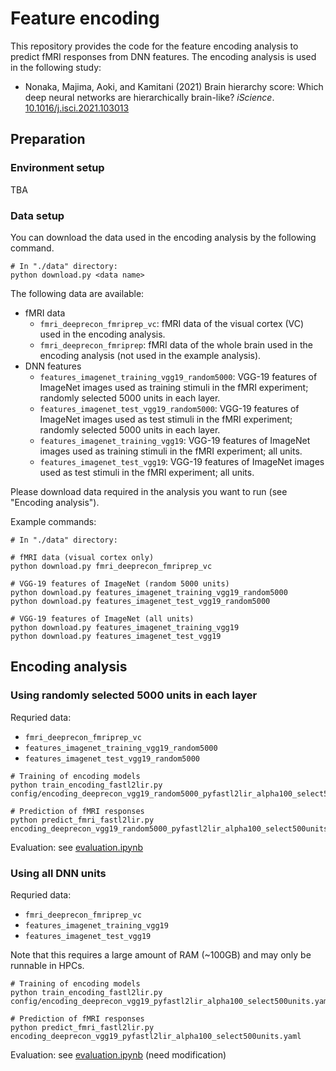 # Feature encoding

This repository provides the code for the feature encoding analysis to predict fMRI responses from DNN features.
The encoding analysis is used in the following study:

- Nonaka, Majima, Aoki, and Kamitani (2021) Brain hierarchy score: Which deep neural networks are hierarchically brain-like? *iScience*. [10.1016/j.isci.2021.103013](https://doi.org/10.1016/j.isci.2021.103013)

## Preparation

### Environment setup

TBA

### Data setup

You can download the data used in the encoding analysis by the following command.

```shell
# In "./data" directory:
python download.py <data name>
```

The following data are available:

- fMRI data
  - `fmri_deeprecon_fmriprep_vc`: fMRI data of the visual cortex (VC) used in the encoding analysis.
  - `fmri_deeprecon_fmriprep`: fMRI data of the whole brain used in the encoding analysis (not used in the example analysis).
- DNN features
  - `features_imagenet_training_vgg19_random5000`: VGG-19 features of ImageNet images used as training stimuli in the fMRI experiment; randomly selected 5000 units in each layer.
  - `features_imagenet_test_vgg19_random5000`: VGG-19 features of ImageNet images used as test stimuli in the fMRI experiment; randomly selected 5000 units in each layer.
  - `features_imagenet_training_vgg19`: VGG-19 features of ImageNet images used as training stimuli in the fMRI experiment; all units.
  - `features_imagenet_test_vgg19`: VGG-19 features of ImageNet images used as test stimuli in the fMRI experiment; all units.

Please download data required in the analysis you want to run (see "Encoding analysis").

Example commands:

```shell
# In "./data" directory:

# fMRI data (visual cortex only)
python download.py fmri_deeprecon_fmriprep_vc

# VGG-19 features of ImageNet (random 5000 units)
python download.py features_imagenet_training_vgg19_random5000
python download.py features_imagenet_test_vgg19_random5000

# VGG-19 features of ImageNet (all units)
python download.py features_imagenet_training_vgg19
python download.py features_imagenet_test_vgg19
```

## Encoding analysis

### Using randomly selected 5000 units in each layer

Requried data:

- `fmri_deeprecon_fmriprep_vc`
- `features_imagenet_training_vgg19_random5000`
- `features_imagenet_test_vgg19_random5000`

```shell
# Training of encoding models
python train_encoding_fastl2lir.py config/encoding_deeprecon_vgg19_random5000_pyfastl2lir_alpha100_select500units.yaml

# Prediction of fMRI responses
python predict_fmri_fastl2lir.py  encoding_deeprecon_vgg19_random5000_pyfastl2lir_alpha100_select500units.yaml
```

Evaluation: see [evaluation.ipynb](evaluation.ipynb)

### Using all DNN units

Requried data:

- `fmri_deeprecon_fmriprep_vc`
- `features_imagenet_training_vgg19`
- `features_imagenet_test_vgg19`

Note that this requires a large amount of RAM (~100GB) and may only be runnable in HPCs.

```shell
# Training of encoding models
python train_encoding_fastl2lir.py config/encoding_deeprecon_vgg19_pyfastl2lir_alpha100_select500units.yaml

# Prediction of fMRI responses
python predict_fmri_fastl2lir.py  encoding_deeprecon_vgg19_pyfastl2lir_alpha100_select500units.yaml
```

Evaluation: see [evaluation.ipynb](evaluation.ipynb) (need modification)
